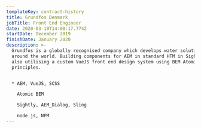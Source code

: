 ```yaml
---
templateKey: contract-history
title: Grundfos Denmark
jobTitle: Front End Engineer
date: 2020-03-10T14:00:17.774Z
startDate: December 2019
finishDate: January 2020
description: >-
  Grundfos is a globally recognised company which develops water solutions
  around the world. Building components for AEM in standard HTM in Sightly but
  also utilising a custom VueJS front end design system using BEM Atomic Design
  principles.


  * AEM, VueJS, SCSS

    Atomic BEM

    Sightly, AEM_Dialog, Sling

    node.js, NPM
---
```


